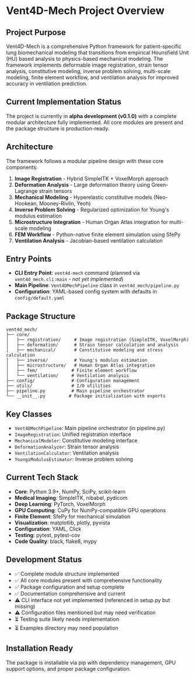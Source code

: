 # Vent4D-Mech Project Overview

## Project Purpose
Vent4D-Mech is a comprehensive Python framework for patient-specific lung biomechanical modeling that transitions from empirical Hounsfield Unit (HU) based analysis to physics-based mechanical modeling. The framework implements deformable image registration, strain tensor analysis, constitutive modeling, inverse problem solving, multi-scale modeling, finite element workflow, and ventilation analysis for improved accuracy in ventilation prediction.

## Current Implementation Status
The project is currently in **alpha development (v0.1.0)** with a complete modular architecture fully implemented. All core modules are present and the package structure is production-ready.

## Architecture
The framework follows a modular pipeline design with these core components:
1. **Image Registration** - Hybrid SimpleITK + VoxelMorph approach
2. **Deformation Analysis** - Large deformation theory using Green-Lagrange strain tensors
3. **Mechanical Modeling** - Hyperelastic constitutive models (Neo-Hookean, Mooney-Rivlin, Yeoh)
4. **Inverse Problem Solving** - Regularized optimization for Young's modulus estimation
5. **Microstructure Integration** - Human Organ Atlas integration for multi-scale modeling
6. **FEM Workflow** - Python-native finite element simulation using SfePy
7. **Ventilation Analysis** - Jacobian-based ventilation calculation

## Entry Points
- **CLI Entry Point**: `vent4d-mech` command (planned via `vent4d_mech.cli:main` - *not yet implemented*)
- **Main Pipeline**: `Vent4DMechPipeline` class in `vent4d_mech/pipeline.py`
- **Configuration**: YAML-based config system with defaults in `config/default.yaml`

## Package Structure
```
vent4d_mech/
├── core/
│   ├── registration/     # Image registration (SimpleITK, VoxelMorph)
│   ├── deformation/      # Strain tensor calculation and analysis
│   ├── mechanical/       # Constitutive modeling and stress calculation
│   ├── inverse/          # Young's modulus estimation
│   ├── microstructure/   # Human Organ Atlas integration
│   ├── fem/             # Finite element workflow
│   └── ventilation/     # Ventilation analysis
├── config/              # Configuration management
├── utils/               # I/O utilities
├── pipeline.py          # Main pipeline orchestrator
└── __init__.py         # Package initialization with exports
```

## Key Classes
- `Vent4DMechPipeline`: Main pipeline orchestrator (in pipeline.py)
- `ImageRegistration`: Unified registration interface
- `MechanicalModeler`: Constitutive modeling interface
- `DeformationAnalyzer`: Strain tensor analysis
- `VentilationCalculator`: Ventilation analysis
- `YoungsModulusEstimator`: Inverse problem solving

## Current Tech Stack
- **Core**: Python 3.9+, NumPy, SciPy, scikit-learn
- **Medical Imaging**: SimpleITK, nibabel, pydicom
- **Deep Learning**: PyTorch, VoxelMorph
- **GPU Computing**: CuPy for NumPy-compatible GPU operations
- **Finite Element**: SfePy for mechanical simulation
- **Visualization**: matplotlib, plotly, pyvista
- **Configuration**: YAML, Click
- **Testing**: pytest, pytest-cov
- **Code Quality**: black, flake8, mypy

## Development Status
- ✅ Complete module structure implemented
- ✅ All core modules present with comprehensive functionality
- ✅ Package configuration and setup complete
- ✅ Documentation comprehensive and current
- ⚠️ CLI interface not yet implemented (referenced in setup.py but missing)
- ⚠️ Configuration files mentioned but may need verification
- ⏳ Testing suite likely needs implementation
- ⏳ Examples directory may need population

## Installation Ready
The package is installable via pip with dependency management, GPU support options, and proper package configuration.